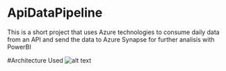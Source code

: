 # ApiDataPipeline
This is a short project that uses Azure technologies to consume daily data from an API and send the data to Azure Synapse for further analisis with PowerBI

#Architecture Used
![alt text](https://github.com/thisisAndres/ApiDataPipeline/blob/main/architecture.jpg?raw=true)

